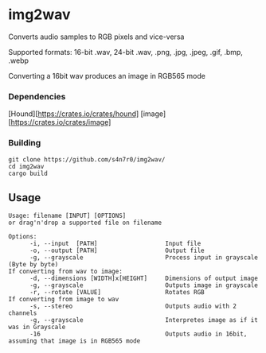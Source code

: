 # img2wav
Converts audio samples to RGB pixels and vice-versa

Supported formats: 16-bit .wav, 24-bit .wav, .png, .jpg, .jpeg, .gif, .bmp, .webp

Converting a 16bit wav produces an image in RGB565 mode

### Dependencies
[Hound][https://crates.io/crates/hound]
[image][https://crates.io/crates/image]

### Building
```
git clone https://github.com/s4n7r0/img2wav/
cd img2wav
cargo build
```

## Usage
```
Usage: filename [INPUT] [OPTIONS]
or drag'n'drop a supported file on filename

Options:
      -i, --input  [PATH]                   Input file
      -o, --output [PATH]                   Output file
      -g, --grayscale                       Process input in grayscale (Byte by byte)
If converting from wav to image:
      -d, --dimensions [WIDTH]x[HEIGHT]     Dimensions of output image
      -g, --grayscale                       Outputs image in grayscale
      -r, --rotate [VALUE]                  Rotates RGB
If converting from image to wav
      -s, --stereo                          Outputs audio with 2 channels
      -g, --grayscale                       Interpretes image as if it was in Grayscale
      -16                                   Outputs audio in 16bit, assuming that image is in RGB565 mode
```
